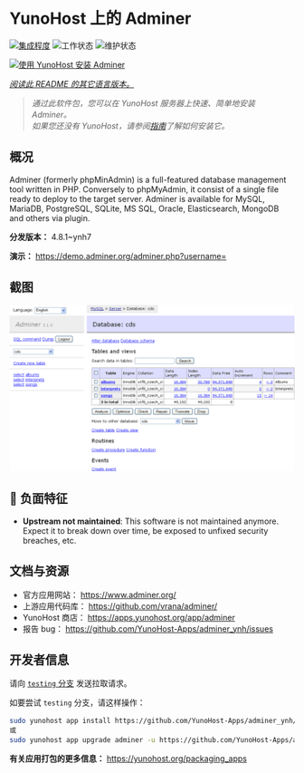 <!--
注意：此 README 由 <https://github.com/YunoHost/apps/tree/master/tools/readme_generator> 自动生成
请勿手动编辑。
-->

# YunoHost 上的 Adminer

[![集成程度](https://dash.yunohost.org/integration/adminer.svg)](https://ci-apps.yunohost.org/ci/apps/adminer/) ![工作状态](https://ci-apps.yunohost.org/ci/badges/adminer.status.svg) ![维护状态](https://ci-apps.yunohost.org/ci/badges/adminer.maintain.svg)

[![使用 YunoHost 安装 Adminer](https://install-app.yunohost.org/install-with-yunohost.svg)](https://install-app.yunohost.org/?app=adminer)

*[阅读此 README 的其它语言版本。](./ALL_README.md)*

> *通过此软件包，您可以在 YunoHost 服务器上快速、简单地安装 Adminer。*  
> *如果您还没有 YunoHost，请参阅[指南](https://yunohost.org/install)了解如何安装它。*

## 概况

Adminer (formerly phpMinAdmin) is a full-featured database management tool written in PHP. Conversely to phpMyAdmin, it consist of a single file ready to deploy to the target server. Adminer is available for MySQL, MariaDB, PostgreSQL, SQLite, MS SQL, Oracle, Elasticsearch, MongoDB and others via plugin.

**分发版本：** 4.8.1~ynh7

**演示：** <https://demo.adminer.org/adminer.php?username=>

## 截图

![Adminer 的截图](./doc/screenshots/screenshot.png)

## :red_circle: 负面特征

- **Upstream not maintained**: This software is not maintained anymore. Expect it to break down over time, be exposed to unfixed security breaches, etc.

## 文档与资源

- 官方应用网站： <https://www.adminer.org/>
- 上游应用代码库： <https://github.com/vrana/adminer/>
- YunoHost 商店： <https://apps.yunohost.org/app/adminer>
- 报告 bug： <https://github.com/YunoHost-Apps/adminer_ynh/issues>

## 开发者信息

请向 [`testing` 分支](https://github.com/YunoHost-Apps/adminer_ynh/tree/testing) 发送拉取请求。

如要尝试 `testing` 分支，请这样操作：

```bash
sudo yunohost app install https://github.com/YunoHost-Apps/adminer_ynh/tree/testing --debug
或
sudo yunohost app upgrade adminer -u https://github.com/YunoHost-Apps/adminer_ynh/tree/testing --debug
```

**有关应用打包的更多信息：** <https://yunohost.org/packaging_apps>
